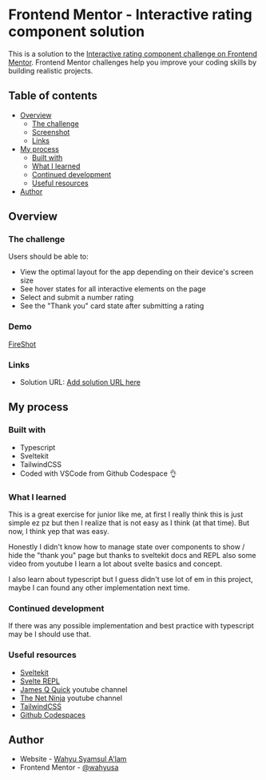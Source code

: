 # Frontend Mentor - Interactive rating component solution

This is a solution to the [Interactive rating component challenge on Frontend Mentor](https://www.frontendmentor.io/challenges/interactive-rating-component-koxpeBUmI). Frontend Mentor challenges help you improve your coding skills by building realistic projects.

## Table of contents

- [Overview](#overview)
  - [The challenge](#the-challenge)
  - [Screenshot](#screenshot)
  - [Links](#links)
- [My process](#my-process)
  - [Built with](#built-with)
  - [What I learned](#what-i-learned)
  - [Continued development](#continued-development)
  - [Useful resources](#useful-resources)
- [Author](#author)

## Overview

### The challenge

Users should be able to:

- View the optimal layout for the app depending on their device's screen size
- See hover states for all interactive elements on the page
- Select and submit a number rating
- See the "Thank you" card state after submitting a rating

### Demo

[FireShot](https://getfireshot.com/)

### Links

- Solution URL: [Add solution URL here](https://your-solution-url.com)

## My process

### Built with

- Typescript
- Sveltekit
- TailwindCSS
- Coded with VSCode from Github Codespace 👌

### What I learned

This is a great exercise for junior like me, at first I really think this is just simple ez pz but then I realize that is not easy as I think (at that time). But now, I think yep that was easy.

Honestly I didn't know how to manage state over components to show / hide the "thank you" page but thanks to sveltekit docs and REPL also some video from youtube I learn a lot about svelte basics and concept.

I also learn about typescript but I guess didn't use lot of em in this project, maybe I can found any other implementation next time.

### Continued development

If there was any possible implementation and best practice with typescript may be I should use that.

### Useful resources

- [Sveltekit](https://kit.svelte.dev/)
- [Svelte REPL](https://svelte.dev/repl/)
- [James Q Quick](https://www.youtube.com/channel/UC-T8W79DN6PBnzomelvqJYw) youtube channel
- [The Net Ninja](https://www.youtube.com/channel/UCW5YeuERMmlnqo4oq8vwUpg) youtube channel
- [TailwindCSS](https://tailwindcss.com/)
- [Github Codespaces](https://github.com/features/codespaces)

## Author

- Website - [Wahyu Syamsul A'lam](https://sabar.my.id)
- Frontend Mentor - [@wahyusa](https://www.frontendmentor.io/profile/yourusername)
